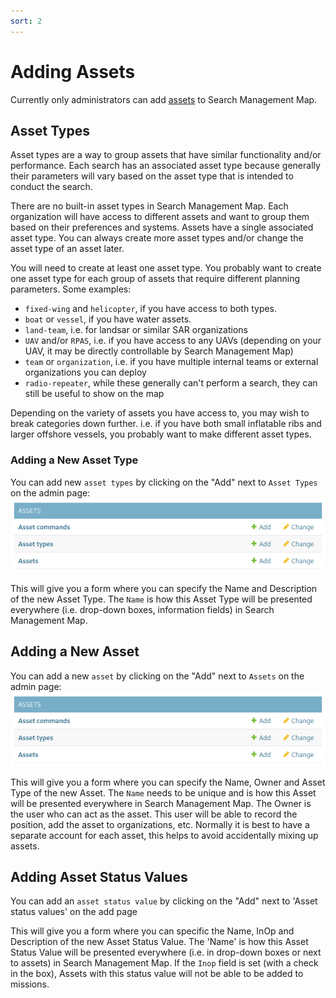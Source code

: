 ```yaml
---
sort: 2
---
```

# Adding Assets
Currently only administrators can add [assets](/Assets/README.md) to Search Management Map.

## Asset Types
Asset types are a way to group assets that have similar functionality and/or performance. Each search has an associated asset type because generally their parameters will vary based on the asset type that is intended to conduct the search.

There are no built-in asset types in Search Management Map. Each organization will have access to different assets and want to group them based on their preferences and systems. Assets have a single associated asset type. You can always create more asset types and/or change the asset type of an asset later.

You will need to create at least one asset type. You probably want to create one asset type for each group of assets that require different planning parameters. 
Some examples:
* `fixed-wing` and `helicopter`, if you have access to both types.
* `boat` or `vessel`, if you have water assets.
* `land-team`, i.e. for landsar or similar SAR organizations
* `UAV` and/or `RPAS`, i.e. if you have access to any UAVs (depending on your UAV, it may be directly controllable by Search Management Map)
* `team` or `organization`, i.e. if you have multiple internal teams or external organizations you can deploy
* `radio-repeater`, while these generally can't perform a search, they can still be useful to show on the map

Depending on the variety of assets you have access to, you may wish to break categories down further. i.e. if you have both small inflatable ribs and larger offshore vessels, you probably want to make different asset types.

### Adding a New Asset Type

You can add new `asset types` by clicking on the "Add" next to `Asset Types` on the admin page:
![Image of Assets on the Admin Page](assets.png)

This will give you a form where you can specify the Name and Description of the new Asset Type. The `Name` is how this Asset Type will be presented everywhere (i.e. drop-down boxes, information fields) in Search Management Map.

## Adding a New Asset
You can add a new `asset` by clicking on the "Add" next to `Assets` on the admin page:
![Image of Assets on the Admin Page](assets.png)

This will give you a form where you can specify the Name, Owner and Asset Type of the new Asset. The `Name` needs to be unique and is how this Asset will be presented everywhere in Search Management Map.
The Owner is the user who can act as the asset. This user will be able to record the position, add the asset to organizations, etc.
Normally it is best to have a separate account for each asset, this helps to avoid accidentally mixing up assets.

## Adding Asset Status Values
You can add an `asset status value` by clicking on the "Add" next to 'Asset status values' on the add page

This will give you a form where you can specific the Name, InOp and Description of the new Asset Status Value. The 'Name' is how this Asset Status Value will be presented everywhere (i.e. in drop-down boxes or next to assets) in Search Management Map.
If the `Inop` field is set (with a check in the box), Assets with this status value will not be able to be added to missions.
